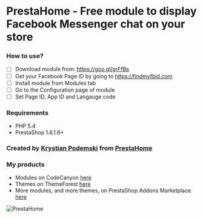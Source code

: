 # PrestaHome - Free module to display Facebook Messenger chat on your store

### How to use?

- [ ] Download module from: https://goo.gl/grFfBs
- [ ] Get your Facebook Page ID by going to https://findmyfbid.com
- [ ] Install module from Modules tab
- [ ] Go to the Configuration page of module
- [ ] Set Page ID, App ID and Langauge code

### Requirements

* PHP 5.4
* PrestaShop 1.6.1.6+

### Created by [Krystian Podemski](http://www.podemski.info) from [PrestaHome](http://www.prestahome.com)

### My products

* Modules on CodeCanyon [here](https://codecanyon.net/user/prestahome/portfolio?ref=prestahome)
* Themes on ThemeForest [here](https://themeforest.net/user/prestahome/portfolio?ref=prestahome)
* More modules, and more themes, on PrestaShop Addons Marketplace [here](https://addons.prestashop.com/en/111_prestahome)

![PrestaHome](http://www.prestahome.com/cover.jpg)